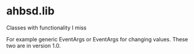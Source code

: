 # ahbsd.lib
Classes with functionality I miss

For example generic EventArgs or EventArgs for changing values. These two are in version 1.0.
